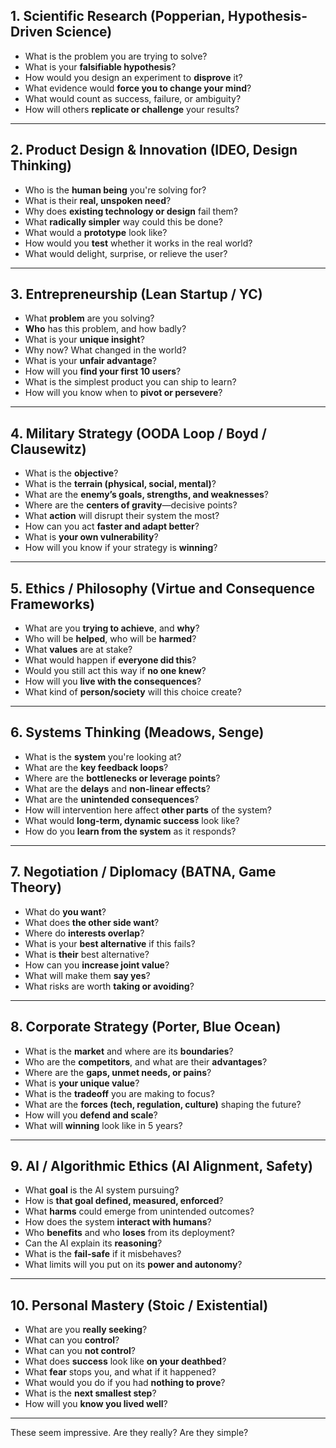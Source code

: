 ## 1. **Scientific Research (Popperian, Hypothesis-Driven Science)**

- What is the problem you are trying to solve?  
- What is your **falsifiable hypothesis**?  
- How would you design an experiment to **disprove** it?  
- What evidence would **force you to change your mind**?  
- What would count as success, failure, or ambiguity?  
- How will others **replicate or challenge** your results?

---

## 2. **Product Design & Innovation (IDEO, Design Thinking)**

- Who is the **human being** you're solving for?  
- What is their **real, unspoken need**?  
- Why does **existing technology or design** fail them?  
- What **radically simpler** way could this be done?  
- What would a **prototype** look like?  
- How would you **test** whether it works in the real world?  
- What would delight, surprise, or relieve the user?

---

## 3. **Entrepreneurship (Lean Startup / YC)**

- What **problem** are you solving?  
- **Who** has this problem, and how badly?  
- What is your **unique insight**?  
- Why now? What changed in the world?  
- What is your **unfair advantage**?  
- How will you **find your first 10 users**?  
- What is the simplest product you can ship to learn?  
- How will you know when to **pivot or persevere**?

---

## 4. **Military Strategy (OODA Loop / Boyd / Clausewitz)**

- What is the **objective**?  
- What is the **terrain (physical, social, mental)**?  
- What are the **enemy’s goals, strengths, and weaknesses**?  
- Where are the **centers of gravity**—decisive points?  
- What **action** will disrupt their system the most?  
- How can you act **faster and adapt better**?  
- What is **your own vulnerability**?  
- How will you know if your strategy is **winning**?

---

## 5. **Ethics / Philosophy (Virtue and Consequence Frameworks)**

- What are you **trying to achieve**, and **why**?  
- Who will be **helped**, who will be **harmed**?  
- What **values** are at stake?  
- What would happen if **everyone did this**?  
- Would you still act this way if **no one knew**?  
- How will you **live with the consequences**?  
- What kind of **person/society** will this choice create?  

---

## 6. **Systems Thinking (Meadows, Senge)**

- What is the **system** you're looking at?  
- What are the **key feedback loops**?  
- Where are the **bottlenecks or leverage points**?  
- What are the **delays** and **non-linear effects**?  
- What are the **unintended consequences**?  
- How will intervention here affect **other parts** of the system?  
- What would **long-term, dynamic success** look like?  
- How do you **learn from the system** as it responds?

---

## 7. **Negotiation / Diplomacy (BATNA, Game Theory)**

- What do **you want**?  
- What does **the other side want**?  
- Where do **interests overlap**?  
- What is your **best alternative** if this fails?  
- What is **their** best alternative?  
- How can you **increase joint value**?  
- What will make them **say yes**?  
- What risks are worth **taking or avoiding**?

---

## 8. **Corporate Strategy (Porter, Blue Ocean)**

- What is the **market** and where are its **boundaries**?  
- Who are the **competitors**, and what are their **advantages**?  
- Where are the **gaps, unmet needs, or pains**?  
- What is **your unique value**?  
- What is the **tradeoff** you are making to focus?  
- What are the **forces (tech, regulation, culture)** shaping the future?  
- How will you **defend and scale**?  
- What will **winning** look like in 5 years?

---

## 9. **AI / Algorithmic Ethics (AI Alignment, Safety)**

- What **goal** is the AI system pursuing?  
- How is **that goal defined, measured, enforced**?  
- What **harms** could emerge from unintended outcomes?  
- How does the system **interact with humans**?  
- Who **benefits** and who **loses** from its deployment?  
- Can the AI explain its **reasoning**?  
- What is the **fail-safe** if it misbehaves?  
- What limits will you put on its **power and autonomy**?

---

## 10. **Personal Mastery (Stoic / Existential)**

- What are you **really seeking**?  
- What can you **control**?  
- What can you **not control**?  
- What does **success** look like **on your deathbed**?  
- What **fear** stops you, and what if it happened?  
- What would you do if you had **nothing to prove**?  
- What is the **next smallest step**?  
- How will you **know you lived well**?

---   

These seem impressive. Are they really? Are they simple?
